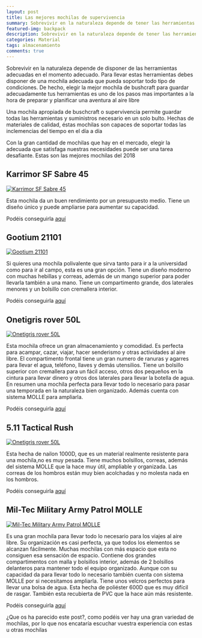 ```yaml
---
layout: post
title: Las mejores mochilas de supervivencia
summary: Sobrevivir en la naturaleza depende de tener las herramientas adecuadas en el momento adecuado, para ello es necesario disponer de una mochila de calidad y resistente donde almacenar todos las herramientas y víveres necesarios.
featured-img: backpack
description: Sobrevivir en la naturaleza depende de tener las herramientas adecuadas en el momento adecuado, para ello es necesario disponer de una mochila de calidad y resistente donde almacenar todos las herramientas y víveres necesarios.
categories: Material
tags: almacenamiento
comments: true
---
```


<p>Sobrevivir en la naturaleza depende de disponer de las herramientas adecuadas en el momento adecuado. Para llevar estas herramientas  debes disponer de una mochila adecuada que pueda soportar todo tipo de condiciones. De hecho, elegir la mejor mochila de bushcraft para guardar adecuadamente tus herramientas es uno de los pasos mas importantes a la hora de preparar y planificar una aventura al aire libre</p>

<p>Una mochila apropiada de buschcraft o supervivencia permite guardar todas las herramientas y suministros necesario en un solo bulto. Hechas de materiales de calidad, éstas mochilas son capaces de soportar todas las inclemencias del tiempo en el día a día</p>

<p>Con la gran cantidad de mochilas que hay en el mercado, elegir la adecuada que satisfaga nuestras necesidades puede ser una tarea desafiante. Estas son las mejores mochilas del 2018</p>



<h2>Karrimor SF Sabre 45</h2>

<a href="https://www.amazon.es/gp/product/B008PP5GL0/ref=as_li_tl?ie=UTF8&camp=3638&creative=24630&creativeASIN=B008PP5GL0&linkCode=as2&tag=tdspvv-21&linkId=9819986377532914ece26e201ca6227b" imageanchor="1" ><img  src="{{ '/assets/img/posts/back_karrimor.jpg' | absolute_url }}" class="product-img" alt="Karrimor SF  Sabre 45" /></a>

<p>
Esta mochila da un buen rendimiento por un presupuesto medio. Tiene un diseño único y puede ampliarse para aumentar su capacidad.
</p>


Podéis conseguirla <a target="_blank" href="https://www.amazon.es/gp/product/B008PP5GL0/ref=as_li_tl?ie=UTF8&camp=3638&creative=24630&creativeASIN=B008PP5GL0&linkCode=as2&tag=tdspvv-21&linkId=9819986377532914ece26e201ca6227b">aquí</a><img src="//ir-es.amazon-adsystem.com/e/ir?t=tdspvv-21&l=am2&o=30&a=B008PP5GL0" width="1" height="1" border="0" alt="" style="border:none !important; margin:0px !important;" />


<h2>Gootium 21101</h2>

<a href="https://www.amazon.es/gp/product/B00AV4Y0IS/ref=as_li_tl?ie=UTF8&camp=3638&creative=24630&creativeASIN=B00AV4Y0IS&linkCode=as2&tag=tdspvv-21&linkId=58a0f4a20fe79facf4aefe6cefd4c66e" imageanchor="1" ><img  src="{{ '/assets/img/posts/back_gootium.jpg' | absolute_url }}" class="product-img" alt="Gootium 21101" /></a>

<p>Si quieres una mochila polivalente que sirva tanto para ir a la universidad como para ir al campo, esta es una gran opción. Tiene un diseño moderno con muchas hebillas y correas, además de un mango superior para poder llevarla también a una mano. Tiene un compartimento grande, dos laterales menores y un bolsillo con cremallera interior.</p>


Podéis conseguirla <a target="_blank" href="https://www.amazon.es/gp/product/B00AV4Y0IS/ref=as_li_tl?ie=UTF8&camp=3638&creative=24630&creativeASIN=B00AV4Y0IS&linkCode=as2&tag=tdspvv-21&linkId=58a0f4a20fe79facf4aefe6cefd4c66e">aquí</a><img src="//ir-es.amazon-adsystem.com/e/ir?t=tdspvv-21&l=am2&o=30&a=B00AV4Y0IS" width="1" height="1" border="0" alt="" style="border:none !important; margin:0px !important;" />

<h2>Onetigris rover 50L</h2>

<a href="https://www.amazon.es/gp/product/B079CDKK33/ref=as_li_tl?ie=UTF8&camp=3638&creative=24630&creativeASIN=B079CDKK33&linkCode=as2&tag=tdspvv-21&linkId=d1d945edb3012777eb595b31dd56674c" imageanchor="1" ><img  src="{{ '/assets/img/posts/back_onetigris.jpg' | absolute_url }}" class="product-img" alt="Onetigris rover 50L" /></a>

<p>
Esta mochila ofrece un gran almacenamiento y comodidad. Es perfecta para acampar, cazar, viajar, hacer senderismo y otras actividades al aire libre. El compartimento frontal tiene un gran numero de ranuras y agarres para llevar el agua, teléfono, llaves y demás utensilios. Tiene un bolsillo superior con cremallera para un fácil acceso, otros dos pequeños en la cintura para llevar dinero y otros dos laterales para llevar la botella de agua. En resumen una mochila perfecta para llevar todo lo necesario para pasar una temporada en la naturaleza bien organizado. Además cuenta con sistema MOLLE para ampliarla.
</p>

Podéis conseguirla <a target="_blank" href="https://www.amazon.es/gp/product/B079CDKK33/ref=as_li_tl?ie=UTF8&camp=3638&creative=24630&creativeASIN=B079CDKK33&linkCode=as2&tag=tdspvv-21&linkId=d1d945edb3012777eb595b31dd56674c">aquí</a><img src="//ir-es.amazon-adsystem.com/e/ir?t=tdspvv-21&l=am2&o=30&a=B079CDKK33" width="1" height="1" border="0" alt="" style="border:none !important; margin:0px !important;" />

<h2>5.11 Tactical Rush</h2>

<a href="https://www.amazon.es/gp/product/B079CDKK33/ref=as_li_tl?ie=UTF8&camp=3638&creative=24630&creativeASIN=B079CDKK33&linkCode=as2&tag=tdspvv-21&linkId=d1d945edb3012777eb595b31dd56674c" imageanchor="1" ><img  src="{{ '/assets/img/posts/back_rush.jpg' | absolute_url }}" class="product-img" alt="Onetigris rover 50L" /></a>

<p>Esta hecha de nailon 1000D, que es un material realmente resistente para una mochila,no es muy pesada. Tiene muchos bolsillos, correas, además del sistema MOLLE que la hace muy útil, ampliable y organizada. Las correas de los hombros están muy bien acolchadas y no molesta nada en los hombros.</p>

Podéis conseguirla <a target="_blank" href="https://www.amazon.es/gp/product/B001LZ5S3C/ref=as_li_tl?ie=UTF8&camp=3638&creative=24630&creativeASIN=B001LZ5S3C&linkCode=as2&tag=tdspvv-21&linkId=9bbd9968b4a334fae92b0fa5ee6309c4">aquí</a><img src="//ir-es.amazon-adsystem.com/e/ir?t=tdspvv-21&l=am2&o=30&a=B001LZ5S3C" width="1" height="1" border="0" alt="" style="border:none !important; margin:0px !important;" />

<h2>Mil-Tec Military Army Patrol MOLLE</h2>

<a href="https://www.amazon.es/gp/product/B004LSBYR0/ref=as_li_tl?ie=UTF8&camp=3638&creative=24630&creativeASIN=B004LSBYR0&linkCode=as2&tag=tdspvv-21&linkId=e2d7ff7abf75a265f0bfc33bd50af2fe" imageanchor="1" ><img  src="{{ '/assets/img/posts/back_miltech.jpg' | absolute_url }}" class="product-img" alt="Mil-Tec Military Army Patrol MOLLE" /></a>

<p>
Es una gran mochila para llevar todo lo necesario para los viajes al aire libre. Su organización es casi perfecta, ya que todos los elementos se alcanzan fácilmente. Muchas mochilas con más espacio que esta no consiguen esa sensación de espacio.
Contiene dos grandes compartimentos con malla y bolsillos interior, además de 2 bolsillos delanteros para mantener todo el equipo organizado. Aunque con su capacidad da para llevar todo lo necesario también cuenta con sistema MOLLE por si necesitamos ampliarla. Tiene unos velcros perfectos para llevar una bolsa de agua.
Esta hecha de poliéster 600D que es muy difícil de rasgar. También esta recubierta de PVC que la hace aún más resistente.
</p>

Podéis conseguirla <a target="_blank" href="https://www.amazon.es/gp/product/B004LSBYR0/ref=as_li_tl?ie=UTF8&camp=3638&creative=24630&creativeASIN=B004LSBYR0&linkCode=as2&tag=tdspvv-21&linkId=e2d7ff7abf75a265f0bfc33bd50af2fe">aquí</a><img src="//ir-es.amazon-adsystem.com/e/ir?t=tdspvv-21&l=am2&o=30&a=B004LSBYR0" width="1" height="1" border="0" alt="" style="border:none !important; margin:0px !important;" />


<p>¿Que os ha parecido este post?, como podéis ver hay una gran variedad de mochilas, por lo que nos encataría escuchar vuestra experiencia con estas u otras mochilas </p>